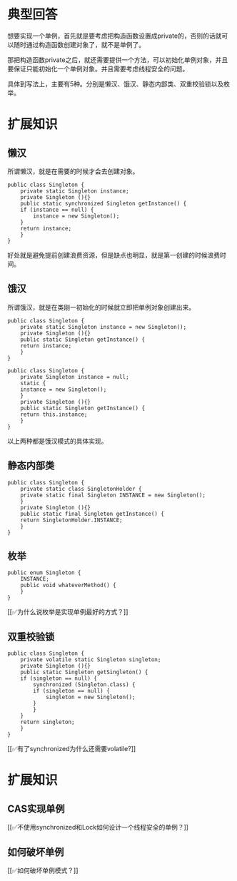 # 典型回答


想要实现一个单例，首先就是要考虑把构造函数设置成private的，否则的话就可以随时通过构造函数创建对象了，就不是单例了。



那把构造函数private之后，就还需要提供一个方法，可以初始化单例对象，并且要保证只能初始化一个单例对象。并且需要考虑线程安全的问题。



具体到写法上，主要有5种。分别是懒汉、饿汉、静态内部类、双重校验锁以及枚举。



# 扩展知识


## 懒汉 


所谓懒汉，就是在需要的时候才会去创建对象。



```plain
public class Singleton {  
    private static Singleton instance;  
    private Singleton (){}  
    public static synchronized Singleton getInstance() {  
    if (instance == null) {  
        instance = new Singleton();  
    }  
    return instance;  
    }  
}  
```



好处就是避免提前创建浪费资源，但是缺点也明显，就是第一创建的时候浪费时间。



## 饿汉
所谓饿汉，就是在类刚一初始化的时候就立即把单例对象创建出来。



```plain
public class Singleton {  
    private static Singleton instance = new Singleton();  
    private Singleton (){}  
    public static Singleton getInstance() {  
    return instance;  
    }  
}  
```



```plain
public class Singleton {  
    private Singleton instance = null;  
    static {  
    instance = new Singleton();  
    }  
    private Singleton (){}  
    public static Singleton getInstance() {  
    return this.instance;  
    }  
}  
```



以上两种都是饿汉模式的具体实现。



## 静态内部类


```plain
public class Singleton {  
    private static class SingletonHolder {  
    private static final Singleton INSTANCE = new Singleton();  
    }  
    private Singleton (){}  
    public static final Singleton getInstance() {  
    return SingletonHolder.INSTANCE;  
    }  
}  
```



## 枚举


```plain
public enum Singleton {  
    INSTANCE;  
    public void whateverMethod() {  
    }  
}  
```



[[✅为什么说枚举是实现单例最好的方式？]]



## 双重校验锁


```plain
public class Singleton {  
    private volatile static Singleton singleton;  
    private Singleton (){}  
    public static Singleton getSingleton() {  
    if (singleton == null) {  
        synchronized (Singleton.class) {  
        if (singleton == null) {  
            singleton = new Singleton();  
        }  
        }  
    }  
    return singleton;  
    }  
}  
```



[[✅有了synchronized为什么还需要volatile?]]



# 扩展知识


## CAS实现单例
[[✅不使用synchronized和Lock如何设计一个线程安全的单例？]]



## 如何破坏单例


[[✅如何破坏单例模式？]]

